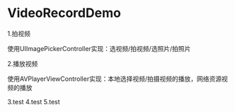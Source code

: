# VideoRecordDemo
1.拍视频

使用UIImagePickerController实现：选视频/拍视频/选照片/拍照片

2.播放视频

使用AVPlayerViewController实现：本地选择视频/拍摄视频的播放，网络资源视频的播放

3.test
4.test
5.test
